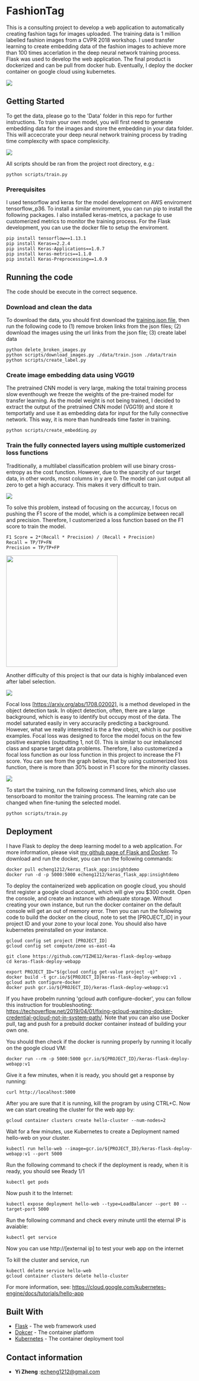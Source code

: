 # FashionTag

This is a consulting project to develop a web application to automatically creating fashion tags for images uploaded. The training data is 1 million labelled fashion images from a CVPR 2018 workshop. I used transfer learning to create embedding data of the fashion images to achieve more than 100 times accerlation in the deep neural network training process. Flask was used to develop the web application. The final product is dockerized and can be pull from docker hub. Eventually, I deploy the docker container on google cloud using kubernetes.

<img src ='images/ezgif.com-crop.gif'>

## Getting Started

To get the data, please go to the 'Data' folder in this repo for further instructions. To train your own model, you will first need to generate embedding data for the images and store the embedding in your data folder. This will acceccrate your deep neural network training process by trading time complexcity with space complexicity. 


<img src ='images/nn_new.png'>


All scripts should be ran from the project root directory, e.g.:

```
python scripts/train.py
```
### Prerequisites

I used tensorflow and keras for the model development on AWS enviroment tensorflow_p36. To install a similar enviroment, you can run pip to install the following packages. I also installed keras-metrics, a package to use customerized metrics to monitor the training process. For the Flask development, you can use the docker file to setup the enviroment.

```
pip install tensorflow==1.13.1
pip install Keras==2.2.4
pip install Keras-Applications==1.0.7
pip install keras-metrics==1.1.0
pip install Keras-Preprocessing==1.0.9
```

## Running the code

The code should be execute in the correct sequence. 

### Download and clean the data

To download the data, you should first download the [training.json file](https://www.kaggle.com/c/imaterialist-challenge-fashion-2018), then run the following code to (1) remove broken links from the json files; (2) download the images using the url links from the json file; (3) create label data

```
python delete_broken_images.py
python scripts/download_images.py ./data/train.json ./data/train
python scripts/create_label.py
```

### Create image embedding data using VGG19

The pretrained CNN model is very large, making the total training process slow eventhough we freeze the weights of the pre-trained model for transfer learning. As the model weight is not being trained, I decided to extract the output of the pretrained CNN model (VGG19) and store it temportatly and use it as embedding data for input for the fully connective network. This way, it is more than hundreads time faster in training. 
```
python scripts/create_embedding.py
```
### Train the fully connected layers using multiple customerized loss functions

Traditionally, a multilabel classification problem will use binary cross-entropy as the cost function. However, due to the sparcity of our target data, in other words, most columns in y are 0. The model can just output all zero to get a high accuracy. This makes it very difficult to train. 

![](/images/sparse_data.jpg)

To solve this problem, instead of focusing on the accurcay, I focus on pushing the F1 score of the model, which is a complimize between recall and precision. Therefore, I customerized a loss function based on the F1 score to train the model. 

```
F1 Score = 2*(Recall * Precision) / (Recall + Precision)
Recall = TP/TP+FN
Precision = TP/TP+FP
```

<img src='images/Precisionrecall.png' width='300'>


Another difficulty of this project is that our data is highly imbalanced even after label selection. 

<img src='images/label_dist.jpg'>

Focal loss [https://arxiv.org/abs/1708.02002], is a method developed in the object detection task. In object detection, often, there are a large background, which is easy to identify but occupy most of the data. The model saturated easily in very accuracily predicting a background. However, what we really interested is the a few obejct, which is our positive examples. Focal loss was designed to force the model focus on the few positive examples (outputting 1, not 0). This is similar to our imbalanced class and sparse target data problems. Therefore, I also customerized a focal loss function as our loss function in this project to increase the F1 score. You can see from the graph below, that by using customerized loss function, there is more than 30% boost in F1 score for the minority classes.

<img src='images/f1_score_v3.jpg'>

To start the training, run the following command lines, which also use tensorboard to monitor the training process. The learning rate can be changed when fine-tuning the selected model.

```
python scripts/train.py
```



## Deployment

I have Flask to deploy the deep learning model to a web application. For more information, please visit [my github page of Flask and Docker](https://github.com/YIZHE12/keras-flask-deploy-webapp). To download and run the docker, you can run the following commands:

```
docker pull echeng1212/keras_flask_app:insightdemo
docker run -d -p 5000:5000 echeng1212/keras_flask_app:insightdemo
```
To deploy the containerized web application on google cloud, you should first register a google cloud account, which will give you $300 credit. Open the console, and create an instance with adequate storage. Without creating your own instance, but run the docker container on the default console will get an out of memory error. Then you can run the following code to build the docker on the cloud, note to set the [PROJECT_ID] in your project ID and your zone to your local zone. You should also have kubernetes preinstalled on your instance.

```
gcloud config set project [PROJECT_ID]
gcloud config set compute/zone us-east-4a

git clone https://github.com/YIZHE12/keras-flask-deploy-webapp
cd keras-flask-deploy-webapp

export PROJECT_ID="$(gcloud config get-value project -q)"
docker build -t gcr.io/${PROJECT_ID}keras-flask-deploy-webapp:v1 .
gcloud auth configure-docker
docker push gcr.io/${PROJECT_ID}/keras-flask-deploy-webapp:v1
```
If you have probelm running 'gcloud auth configure-docker', you can follow this instruction for troubleshooting:
https://techoverflow.net/2019/04/01/fixing-gcloud-warning-docker-credential-gcloud-not-in-system-path/. Note that you can also use Docker pull, tag and push for a prebuild docker container instead of building your own one.

You should then check if the docker is running properly by running it locally on the google cloud VM:
```
docker run --rm -p 5000:5000 gcr.io/${PROJECT_ID}/keras-flask-deploy-webapp:v1
```
Give it a few minutes, when it is ready, you should get a response by running:
```
curl http://localhost:5000
```
After you are sure that it is running, kill the program by using CTRL+C. Now we can start creating the cluster for the web app by:
```
gcloud container clusters create hello-cluster --num-nodes=2
```

Wait for a few minutes, use Kubernetes to create a Deployment named hello-web on your cluster. 
```
kubectl run hello-web --image=gcr.io/${PROJECT_ID}/keras-flask-deploy-webapp:v1 --port 5000
```

Run the following command to check if the deployment is ready, when it is ready, you should see Ready 1/1
```
kubectl get pods
```
Now push it to the Internet:
```
kubectl expose deployment hello-web --type=LoadBalancer --port 80 --target-port 5000
```
Run the following command and check every minute until the eternal IP is avaiable:
```
kubectl get service
```
Now you can use http://[external ip] to test your web app on the internet

To kill the cluster and service, run
```
kubectl delete service hello-web
gcloud container clusters delete hello-cluster
```

For more information, see:
https://cloud.google.com/kubernetes-engine/docs/tutorials/hello-app

## Built With

* [Flask](http://flask.pocoo.org/) - The web framework used
* [Dokcer](https://www.docker.com/) - The container platform
* [Kubernetes](https://kubernetes.io) - The container deployment tool


## Contact information

* **Yi Zheng** :echeng1212@gmail.com 




